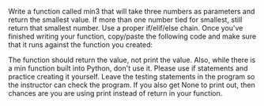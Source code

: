 Write a function called min3 that will take three numbers as parameters and return the smallest value. If more than one number tied for smallest, still return that smallest number. Use a proper if/elif/else chain. Once you've finished writing your function, copy/paste the following code and make sure that it runs against the function you created:

The function should return the value, not print the value. Also, while there is a min function built into Python, don't use it. Please use if statements and practice creating it yourself. Leave the testing statements in the program so the instructor can check the program. If you also get None to print out, then chances are you are using print instead of return in your function.